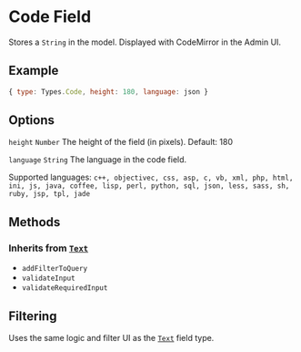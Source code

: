 # Code Field

Stores a `String` in the model.
Displayed with CodeMirror in the Admin UI.

## Example

```js
{ type: Types.Code, height: 180, language: json }
```

## Options

`height` `Number`
The height of the field (in pixels). Default: 180

`language` `String`
The language in the code field.

Supported languages:
`c++, objectivec, css, asp, c, vb, xml, php, html, ini, js, java, coffee, lisp, perl, python, sql, json, less, sass, sh, ruby, jsp, tpl, jade`

## Methods

### Inherits from [`Text`](../text)

* `addFilterToQuery`
* `validateInput`
* `validateRequiredInput`

## Filtering

Uses the same logic and filter UI as the [`Text`](../text) field type.
